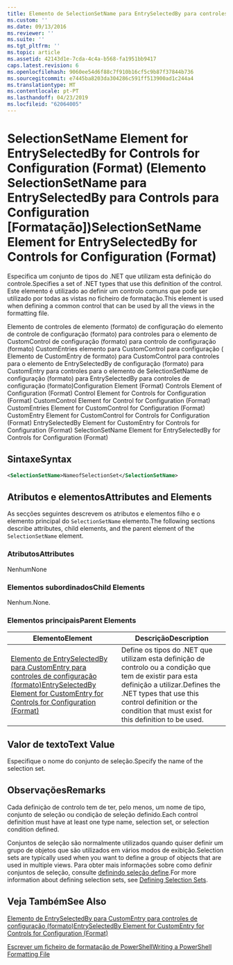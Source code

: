 ```yaml
---
title: Elemento de SelectionSetName para EntrySelectedBy para controles de configuração (formato) | Documentos da Microsoft
ms.custom: ''
ms.date: 09/13/2016
ms.reviewer: ''
ms.suite: ''
ms.tgt_pltfrm: ''
ms.topic: article
ms.assetid: 42143d1e-7cda-4c4a-b568-fa1951bb9417
caps.latest.revision: 6
ms.openlocfilehash: 9060ee54d6f88c7f910b16cf5c9b87f37844b736
ms.sourcegitcommit: e7445ba8203da304286c591ff513900ad1c244a4
ms.translationtype: MT
ms.contentlocale: pt-PT
ms.lasthandoff: 04/23/2019
ms.locfileid: "62064005"
---
```

# <a name="selectionsetname-element-for-entryselectedby-for-controls-for-configuration-format"></a><span data-ttu-id="8b873-102">SelectionSetName Element for EntrySelectedBy for Controls for Configuration (Format) (Elemento SelectionSetName para EntrySelectedBy para Controls para Configuration [Formatação])</span><span class="sxs-lookup"><span data-stu-id="8b873-102">SelectionSetName Element for EntrySelectedBy for Controls for Configuration (Format)</span></span>

<span data-ttu-id="8b873-103">Especifica um conjunto de tipos do .NET que utilizam esta definição do controle.</span><span class="sxs-lookup"><span data-stu-id="8b873-103">Specifies a set of .NET types that use this definition of the control.</span></span> <span data-ttu-id="8b873-104">Este elemento é utilizado ao definir um controlo comuns que pode ser utilizado por todas as vistas no ficheiro de formatação.</span><span class="sxs-lookup"><span data-stu-id="8b873-104">This element is used when defining a common control that can be used by all the views in the formatting file.</span></span>

<span data-ttu-id="8b873-105">Elemento de controles de elemento (formato) de configuração do elemento de controle de configuração (formato) para controles para o elemento de CustomControl de configuração (formato) para controlo de configuração (formato) CustomEntries elemento para CustomControl para configuração ( Elemento de CustomEntry de formato) para CustomControl para controles para o elemento de EntrySelectedBy de configuração (formato) para CustomEntry para controles para o elemento de SelectionSetName de configuração (formato) para EntrySelectedBy para controles de configuração (formato)</span><span class="sxs-lookup"><span data-stu-id="8b873-105">Configuration Element (Format) Controls Element of Configuration (Format) Control Element for Controls for Configuration (Format) CustomControl Element for Control for Configuration (Format) CustomEntries Element for CustomControl for Configuration (Format) CustomEntry Element for CustomControl for Controls for Configuration (Format) EntrySelectedBy Element for CustomEntry for Controls for Configuration (Format) SelectionSetName Element for EntrySelectedBy for Controls for Configuration (Format)</span></span>

## <a name="syntax"></a><span data-ttu-id="8b873-106">Sintaxe</span><span class="sxs-lookup"><span data-stu-id="8b873-106">Syntax</span></span>

```xml
<SelectionSetName>NameofSelectionSet</SelectionSetName>

```

## <a name="attributes-and-elements"></a><span data-ttu-id="8b873-107">Atributos e elementos</span><span class="sxs-lookup"><span data-stu-id="8b873-107">Attributes and Elements</span></span>

<span data-ttu-id="8b873-108">As secções seguintes descrevem os atributos e elementos filho e o elemento principal do `SelectionSetName` elemento.</span><span class="sxs-lookup"><span data-stu-id="8b873-108">The following sections describe attributes, child elements, and the parent element of the `SelectionSetName` element.</span></span>

### <a name="attributes"></a><span data-ttu-id="8b873-109">Atributos</span><span class="sxs-lookup"><span data-stu-id="8b873-109">Attributes</span></span>

<span data-ttu-id="8b873-110">Nenhum</span><span class="sxs-lookup"><span data-stu-id="8b873-110">None</span></span>

### <a name="child-elements"></a><span data-ttu-id="8b873-111">Elementos subordinados</span><span class="sxs-lookup"><span data-stu-id="8b873-111">Child Elements</span></span>

<span data-ttu-id="8b873-112">Nenhum.</span><span class="sxs-lookup"><span data-stu-id="8b873-112">None.</span></span>

### <a name="parent-elements"></a><span data-ttu-id="8b873-113">Elementos principais</span><span class="sxs-lookup"><span data-stu-id="8b873-113">Parent Elements</span></span>

|<span data-ttu-id="8b873-114">Elemento</span><span class="sxs-lookup"><span data-stu-id="8b873-114">Element</span></span>|<span data-ttu-id="8b873-115">Descrição</span><span class="sxs-lookup"><span data-stu-id="8b873-115">Description</span></span>|
|-------------|-----------------|
|[<span data-ttu-id="8b873-116">Elemento de EntrySelectedBy para CustomEntry para controles de configuração (formato)</span><span class="sxs-lookup"><span data-stu-id="8b873-116">EntrySelectedBy Element for CustomEntry for Controls for Configuration (Format)</span></span>](./entryselectedby-element-for-customentry-for-controls-for-configuration-format.md)|<span data-ttu-id="8b873-117">Define os tipos do .NET que utilizam esta definição de controlo ou a condição que tem de existir para esta definição a utilizar.</span><span class="sxs-lookup"><span data-stu-id="8b873-117">Defines the .NET types that use this control definition or the condition that must exist for this definition to be used.</span></span>|

## <a name="text-value"></a><span data-ttu-id="8b873-118">Valor de texto</span><span class="sxs-lookup"><span data-stu-id="8b873-118">Text Value</span></span>

<span data-ttu-id="8b873-119">Especifique o nome do conjunto de seleção.</span><span class="sxs-lookup"><span data-stu-id="8b873-119">Specify the name of the selection set.</span></span>

## <a name="remarks"></a><span data-ttu-id="8b873-120">Observações</span><span class="sxs-lookup"><span data-stu-id="8b873-120">Remarks</span></span>

<span data-ttu-id="8b873-121">Cada definição de controlo tem de ter, pelo menos, um nome de tipo, conjunto de seleção ou condição de seleção definido.</span><span class="sxs-lookup"><span data-stu-id="8b873-121">Each control definition must have at least one type name, selection set, or selection condition defined.</span></span>

<span data-ttu-id="8b873-122">Conjuntos de seleção são normalmente utilizados quando quiser definir um grupo de objetos que são utilizados em vários modos de exibição.</span><span class="sxs-lookup"><span data-stu-id="8b873-122">Selection sets are typically used when you want to define a group of objects that are used in multiple views.</span></span> <span data-ttu-id="8b873-123">Para obter mais informações sobre como definir conjuntos de seleção, consulte [definindo seleção define](./defining-selection-sets.md).</span><span class="sxs-lookup"><span data-stu-id="8b873-123">For more information about defining selection sets, see [Defining Selection Sets](./defining-selection-sets.md).</span></span>

## <a name="see-also"></a><span data-ttu-id="8b873-124">Veja Também</span><span class="sxs-lookup"><span data-stu-id="8b873-124">See Also</span></span>

[<span data-ttu-id="8b873-125">Elemento de EntrySelectedBy para CustomEntry para controles de configuração (formato)</span><span class="sxs-lookup"><span data-stu-id="8b873-125">EntrySelectedBy Element for CustomEntry for Controls for Configuration (Format)</span></span>](./entryselectedby-element-for-customentry-for-controls-for-configuration-format.md)

[<span data-ttu-id="8b873-126">Escrever um ficheiro de formatação de PowerShell</span><span class="sxs-lookup"><span data-stu-id="8b873-126">Writing a PowerShell Formatting File</span></span>](./writing-a-powershell-formatting-file.md)
